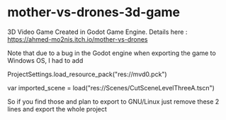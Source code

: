 # mother-vs-drones-3d-game
3D Video Game Created in Godot Game Engine. Details here :  https://ahmed-mo2nis.itch.io/mother-vs-drones

Note that due to a bug in the Godot engine when exporting the game to Windows OS, I had to add

ProjectSettings.load_resource_pack("res://mvd0.pck")

var imported_scene = load("res://Scenes/CutSceneLevelThreeA.tscn")

So if you find those and plan to export to GNU/Linux just remove these 2 lines and export the whole project
